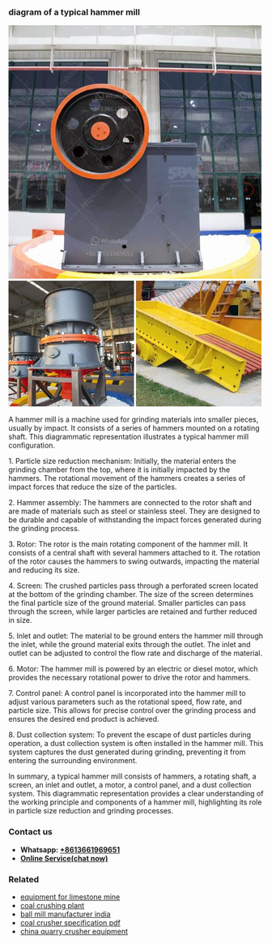 <h3>diagram of a typical hammer mill</h3><img src='1704951685.jpg' alt=''><p>A hammer mill is a machine used for grinding materials into smaller pieces, usually by impact. It consists of a series of hammers mounted on a rotating shaft. This diagrammatic representation illustrates a typical hammer mill configuration.</p><p>1. Particle size reduction mechanism: Initially, the material enters the grinding chamber from the top, where it is initially impacted by the hammers. The rotational movement of the hammers creates a series of impact forces that reduce the size of the particles.</p><p>2. Hammer assembly: The hammers are connected to the rotor shaft and are made of materials such as steel or stainless steel. They are designed to be durable and capable of withstanding the impact forces generated during the grinding process.</p><p>3. Rotor: The rotor is the main rotating component of the hammer mill. It consists of a central shaft with several hammers attached to it. The rotation of the rotor causes the hammers to swing outwards, impacting the material and reducing its size.</p><p>4. Screen: The crushed particles pass through a perforated screen located at the bottom of the grinding chamber. The size of the screen determines the final particle size of the ground material. Smaller particles can pass through the screen, while larger particles are retained and further reduced in size.</p><p>5. Inlet and outlet: The material to be ground enters the hammer mill through the inlet, while the ground material exits through the outlet. The inlet and outlet can be adjusted to control the flow rate and discharge of the material.</p><p>6. Motor: The hammer mill is powered by an electric or diesel motor, which provides the necessary rotational power to drive the rotor and hammers.</p><p>7. Control panel: A control panel is incorporated into the hammer mill to adjust various parameters such as the rotational speed, flow rate, and particle size. This allows for precise control over the grinding process and ensures the desired end product is achieved.</p><p>8. Dust collection system: To prevent the escape of dust particles during operation, a dust collection system is often installed in the hammer mill. This system captures the dust generated during grinding, preventing it from entering the surrounding environment.</p><p>In summary, a typical hammer mill consists of hammers, a rotating shaft, a screen, an inlet and outlet, a motor, a control panel, and a dust collection system. This diagrammatic representation provides a clear understanding of the working principle and components of a hammer mill, highlighting its role in particle size reduction and grinding processes.</p><h3>Contact us</h3><ul><li><strong>Whatsapp:&nbsp;<a href="https://wa.me/8613661969651">+8613661969651</a></strong></li><li><a href="https://swt.shibang-china.com/?git&amp;zhl&amp;diagram of a typical hammer mill"><strong>Online Service(chat now)</strong></a></li></ul><h3>Related</h3><ul><li><a href='equipment for limestone mine.md'>equipment for limestone mine</a></li><li><a href='coal crushing plant.md'>coal crushing plant</a></li><li><a href='ball mill manufacturer india.md'>ball mill manufacturer india</a></li><li><a href='coal crusher specification pdf.md'>coal crusher specification pdf</a></li><li><a href='china quarry crusher equipment.md'>china quarry crusher equipment</a></li></ul>